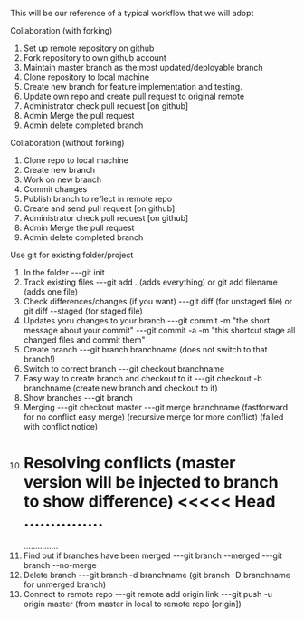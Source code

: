 This will be our reference of a typical workflow that we will adopt

Collaboration (with forking)

1. Set up remote repository on github
2. Fork repository to own github account
3. Maintain master branch as the most updated/deployable branch
4. Clone repository to local machine
5. Create new branch for feature implementation and testing.
6. Update own repo and create pull request to original remote
7. Administrator check pull request [on github]
8. Admin Merge the pull request
9. Admin delete completed branch

Collaboration (without forking)

1. Clone repo to local machine
2. Create new branch
3. Work on new branch
4. Commit changes
5. Publish branch to reflect in remote repo
6. Create and send pull request [on github]
7. Administrator check pull request [on github]
8. Admin Merge the pull request
9. Admin delete completed branch

Use git for existing folder/project

1. In the folder
   ---git init
2. Track existing files
   ---git add . (adds everything) or git add filename (adds one file)
3. Check differences/changes (if you want)
   ---git diff (for unstaged file) or git diff --staged (for staged file)
4. Updates yoru changes to your branch
   ---git commit -m "the short message about your commit"
   ---git commit -a -m "this shortcut stage all changed files and commit them"
5. Create branch
   ---git branch branchname (does not switch to that branch!)
6. Switch to correct branch
   ---git checkout branchname
7. Easy way to create branch and checkout to it
   ---git checkout -b branchname (create new branch and checkout to it)
8. Show branches
   ---git branch
9. Merging
   ---git checkout master
   ---git merge branchname
   (fastforward for no conflict easy merge)
   (recursive merge for more conflict)
   (failed with conflict notice)
10. Resolving conflicts
    (master version will be injected to branch to show difference)
    <<<<< Head
    ...............
    ======
    ...............
11. Find out if branches have been merged
    ---git branch --merged
    ---git branch --no-merge
12. Delete branch
    ---git branch -d branchname (git branch -D branchname for unmerged branch)
13. Connect to remote repo
    ---git remote add origin link
    ---git push -u origin master (from master in local to remote repo [origin])
